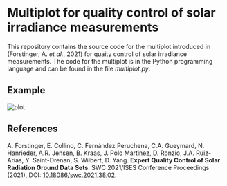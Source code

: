 # Multiplot for quality control of solar irradiance measurements

This repository contains the source code for the multiplot introduced in (Forstinger, A. *et al.*, 2021) for quaity control of solar irradiance measurements. The code for the multiplot is in the Python programming language and can be found in the file *multiplot.py*.

## Example

![plot](Visby_qc_2015.png)



## References

A. Forstinger, E. Collino, C. Fernández Peruchena, C.A. Gueymard, N. Hanrieder, A.R. Jensen, B. Kraas, J. Polo Martinez, D. Ronzio, J.A. Ruiz-Arias, Y. Saint-Drenan, S. Wilbert, D. Yang. **Expert Quality Control of Solar Radiation Ground Data Sets**. SWC 2021/ISES Conference Proceedings (2021), DOI: [10.18086/swc.2021.38.02](https://doi.org/10.18086/swc.2021.38.02).
